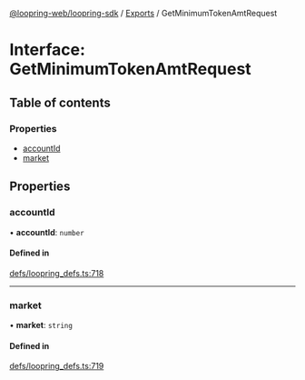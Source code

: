 [@loopring-web/loopring-sdk](../README.md) / [Exports](../modules.md) / GetMinimumTokenAmtRequest

# Interface: GetMinimumTokenAmtRequest

## Table of contents

### Properties

- [accountId](GetMinimumTokenAmtRequest.md#accountid)
- [market](GetMinimumTokenAmtRequest.md#market)

## Properties

### accountId

• **accountId**: `number`

#### Defined in

[defs/loopring_defs.ts:718](https://github.com/Loopring/loopring_sdk/blob/02976c9/src/defs/loopring_defs.ts#L718)

___

### market

• **market**: `string`

#### Defined in

[defs/loopring_defs.ts:719](https://github.com/Loopring/loopring_sdk/blob/02976c9/src/defs/loopring_defs.ts#L719)
